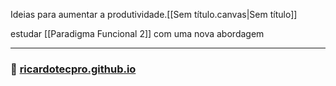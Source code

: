 Ideias para aumentar a produtividade.[[Sem título.canvas|Sem título]]


estudar [[Paradigma Funcional 2]] com uma nova abordagem

---

### 🚀 [ricardotecpro.github.io](https://ricardotecpro.github.io/)
